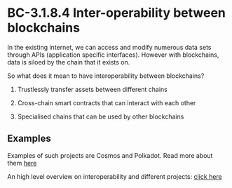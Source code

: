 # BC-3.1.8.4 Inter-operability between blockchains

In the existing internet, we can access and modify numerous data sets through APIs (application specific interfaces). However with blockchains, data is siloed by the chain that it exists on. 

So what does it mean to have interoperability between blockchains?

1.	Trustlessly transfer assets between different chains

2.	Cross-chain smart contracts that can interact with each other

3.	Specialised chains that can be used by other blockchains


## Examples 

Examples of such projects are Cosmos and Polkadot. Read more about them [here]( https://tokeneconomy.co/the-state-of-crypto-interoperability-explained-in-pictures-654cfe4cc167)

An high level overview on interoperability and different projects: [click here]( https://101blockchains.com/blockchain-interoperability/)

